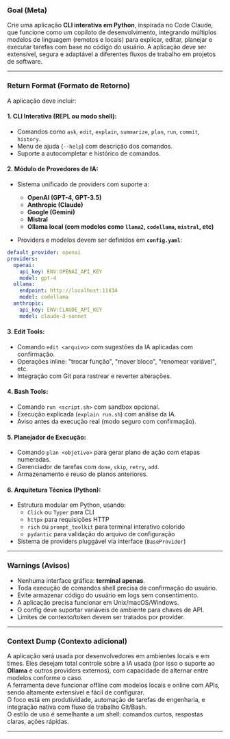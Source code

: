 
### **Goal (Meta)**  
Crie uma aplicação **CLI interativa em Python**, inspirada no Code Claude, que funcione como um copiloto de desenvolvimento, integrando múltiplos modelos de linguagem (remotos e locais) para explicar, editar, planejar e executar tarefas com base no código do usuário. A aplicação deve ser extensível, segura e adaptável a diferentes fluxos de trabalho em projetos de software.

---

### **Return Format (Formato de Retorno)**  
A aplicação deve incluir:

#### **1. CLI Interativa (REPL ou modo shell):**
- Comandos como `ask`, `edit`, `explain`, `summarize`, `plan`, `run`, `commit`, `history`.
- Menu de ajuda (`--help`) com descrição dos comandos.
- Suporte a autocompletar e histórico de comandos.

#### **2. Módulo de Provedores de IA:**
- Sistema unificado de providers com suporte a:
  - **OpenAI (GPT-4, GPT-3.5)**
  - **Anthropic (Claude)**
  - **Google (Gemini)**
  - **Mistral**
  - **Ollama local (com modelos como `llama2`, `codellama`, `mistral`, etc)**

- Providers e modelos devem ser definidos em **`config.yaml`**:
```yaml
default_provider: openai
providers:
  openai:
    api_key: ENV:OPENAI_API_KEY
    model: gpt-4
  ollama:
    endpoint: http://localhost:11434
    model: codellama
  anthropic:
    api_key: ENV:CLAUDE_API_KEY
    model: claude-3-sonnet
```

#### **3. Edit Tools:**
- Comando `edit <arquivo>` com sugestões da IA aplicadas com confirmação.
- Operações inline: "trocar função", "mover bloco", "renomear variável", etc.
- Integração com Git para rastrear e reverter alterações.

#### **4. Bash Tools:**
- Comando `run <script.sh>` com sandbox opcional.
- Execução explicada (`explain run.sh`) com análise da IA.
- Aviso antes da execução real (modo seguro com confirmação).

#### **5. Planejador de Execução:**
- Comando `plan <objetivo>` para gerar plano de ação com etapas numeradas.
- Gerenciador de tarefas com `done`, `skip`, `retry`, `add`.
- Armazenamento e reuso de planos anteriores.

#### **6. Arquitetura Técnica (Python):**
- Estrutura modular em Python, usando:
  - `Click` ou `Typer` para CLI
  - `httpx` para requisições HTTP
  - `rich` ou `prompt_toolkit` para terminal interativo colorido
  - `pydantic` para validação do arquivo de configuração
- Sistema de providers pluggável via interface (`BaseProvider`)

---

### **Warnings (Avisos)**  
- Nenhuma interface gráfica: **terminal apenas**.  
- Toda execução de comandos shell precisa de confirmação do usuário.  
- Evite armazenar código do usuário em logs sem consentimento.  
- A aplicação precisa funcionar em Unix/macOS/Windows.  
- O config deve suportar variáveis de ambiente para chaves de API.  
- Limites de contexto/token devem ser tratados por provider.

---

### **Context Dump (Contexto adicional)**  
A aplicação será usada por desenvolvedores em ambientes locais e em times. Eles desejam total controle sobre a IA usada (por isso o suporte ao **Ollama** e outros providers externos), com capacidade de alternar entre modelos conforme o caso.  
A ferramenta deve funcionar offline com modelos locais e online com APIs, sendo altamente extensível e fácil de configurar.  
O foco está em produtividade, automação de tarefas de engenharia, e integração nativa com fluxo de trabalho Git/Bash.  
O estilo de uso é semelhante a um shell: comandos curtos, respostas claras, ações rápidas.

---